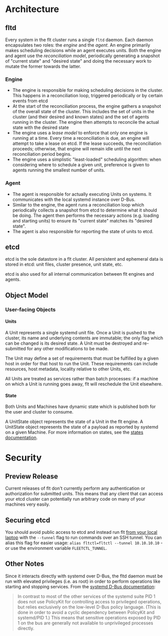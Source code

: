 # Architecture

## fltd

Every system in the flt cluster runs a single `fltd` daemon. Each daemon encapsulates two roles: the *engine* and the *agent*. An engine primarily makes scheduling decisions while an agent executes units. Both the engine and agent use the _reconciliation model_, periodically generating a snapshot of "current state" and "desired state" and doing the necessary work to mutate the former towards the latter.

### Engine

- The engine is responsible for making scheduling decisions in the cluster. This happens in a reconciliation loop, triggered periodically or by certain events from etcd
- At the start of the reconciliation process, the engine gathers a snapshot of the overall state of the cluster. This includes the set of units in the cluster (and their desired and known states) and the set of agents running in the cluster. The engine then attempts to reconcile the actual state with the desired state
- The engine uses a _lease model_ to enforce that only one engine is running at a time. Every time a reconciliation is due, an engine will attempt to take a lease on etcd. If the lease succeeds, the reconciliation proceeds; otherwise, that engine will remain idle until the next reconciliation period begins.
- The engine uses a simplistic "least-loaded" scheduling algorithm: when considering where to schedule a given unit, preference is given to agents running the smallest number of units.

### Agent

- The agent is responsible for actually executing Units on systems. It communicates with the local systemd instance over D-Bus.
- Similar to the engine, the agent runs a reconciliation loop which periodically collects a snapshot from etcd to determine what it should be doing. The agent then performs the necessary actions (e.g. loading and starting units) to ensure its "current state" matches its "desired state".
- The agent is also responsible for reporting the state of units to etcd.

## etcd

etcd is the sole datastore in a flt cluster. All persistent and ephemeral data is stored in etcd: unit files, cluster presence, unit state, etc. 

etcd is also used for all internal communication between flt engines and agents.

## Object Model

### User-facing Objects

#### Units

A Unit represents a single systemd unit file. Once a Unit is pushed to the cluster, its name and underlying contents are immutable; the only flag which can be changed is its desired state. A Unit must be destroyed and re-submitted for any other modifications to be made.

The Unit may define a set of requirements that must be fulfilled by a given host in order for that host to run the Unit. These requirements can include resources, host metadata, locality relative to other Units, etc.

All Units are treated as services rather than batch processes: if a machine on which a Unit is running goes away, flt will reschedule the Unit elsewhere.

#### State

Both Units and Machines have dynamic state which is published both for the user and cluster to consume.

A UnitState object represents the state of a Unit in the flt engine. A UnitState object represents the state of a payload as reported by systemd on a given Machine. For more information on states, see the [states documentation](states.md).


# Security

## Preview Release

Current releases of flt don't currently perform any authentication or authorization for submitted units. This means that any client that can access your etcd cluster can potentially run arbitrary code on many of your machines very easily.

## Securing etcd

You should avoid public access to etcd and instead run flt [from your local laptop](using-the-client.md#get-up-and-running) with the `--tunnel` flag to run commands over an SSH tunnel. You can alias this flag for easier usage: `alias fltctl=fltctl --tunnel 10.10.10.10` - or use the environment variable `FLEETCTL_TUNNEL`.

## Other Notes

Since it interacts directly with systemd over D-Bus, the fltd daemon must be run with elevated privileges (i.e. as root) in order to perform operations like starting and stopping services. From the [systemd D-Bus documentation](http://www.freedesktop.org/wiki/Software/systemd/dbus/):

> In contrast to most of the other services of the systemd suite PID 1 does not use PolicyKit for controlling access to privileged operations, but relies exclusively on the low-level D-Bus policy language. (This is done in order to avoid a cyclic dependency between PolicyKit and systemd/PID 1.) This means that sensitive operations exposed by PID 1 on the bus are generally not available to unprivileged processes directly.
